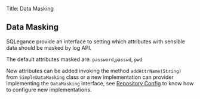 Title: Data Masking

Data Masking
-------------
       
SQLegance provide an interface to setting which attributes with sensible data should be masked by log API. 

The default attributes masked are: `password`,`passwd`, `pwd`

New attributes can be added invoking the method `addAttrName(String)` from `SimpleDataMasking` class or a new implementation can  provider implementing the `DataMasking` interface, see <a href="repository-config.html">Repository Config</a> to know how to configure new implementations.



